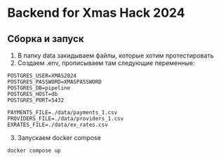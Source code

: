 # Backend for Xmas Hack 2024

## Сборка и запуск

1. В папку data закидываем файлы, которые хотим протестировать
2. Создаем .env, прописываем там следующие переменные:

```
POSTGRES_USER=XMAS2024
POSTGRES_PASSWORD=XMASPASSWORD
POSTGRES_DB=pipeline
POSTGRES_HOST=db
POSTGRES_PORT=5432

PAYMENTS_FILE=./data/payments_1.csv
PROVIDERS_FILE=./data/providers_1.csv
EXRATES_FILE=./data/ex_rates.csv
```

3. Запускаем docker compose

```
docker compose up
```
